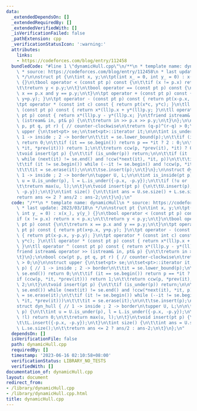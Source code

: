 ```yaml
---
data:
  _extendedDependsOn: []
  _extendedRequiredBy: []
  _extendedVerifiedWith: []
  _isVerificationFailed: false
  _pathExtension: cpp
  _verificationStatusIcon: ':warning:'
  attributes:
    links:
    - https://codeforces.com/blog/entry/112458
  bundledCode: "#line 1 \"dynamicHull.cpp\"\n/**\n * template name: dynamicHull\n\
    \ * source: https://codeforces.com/blog/entry/112458\n * last update: 2023/03/18\n\
    \ */\n\nstruct pt {\n\tint x, y;\n\tpt(int x_ = 0, int y_ = 0) : x(x_), y(y_)\
    \ {}\n\tbool operator < (const pt p) const {\n\t\tif (x != p.x) return x < p.x;\n\
    \t\treturn y < p.y;\n\t}\n\tbool operator == (const pt p) const {\n\t\treturn\
    \ x == p.x and y == p.y;\n\t}\n\tpt operator + (const pt p) const { return pt(x+p.x,\
    \ y+p.y); }\n\tpt operator - (const pt p) const { return pt(x-p.x, y-p.y); }\n\
    \tpt operator * (const int c) const { return pt(x*c, y*c); }\n\tll operator *\
    \ (const pt p) const { return x*(ll)p.x + y*(ll)p.y; }\n\tll operator ^ (const\
    \ pt p) const { return x*(ll)p.y - y*(ll)p.x; }\n\tfriend istream& operator >>\
    \ (istream& in, pt& p) {\n\t\treturn in >> p.x >> p.y;\n\t}\n};\n\nbool ccw(pt\
    \ p, pt q, pt r) { // counter-clockwise\n\treturn (q-p)^(r-q) > 0;\n}\n\nstruct\
    \ upper {\n\tset<pt> se;\n\tset<pt>::iterator it;\n\n\tint is_under(pt p) { //\
    \ 1 -> inside ; 2 -> border\n\t\tit = se.lower_bound(p);\n\t\tif (it == se.end())\
    \ return 0;\n\t\tif (it == se.begin()) return p == *it ? 2 : 0;\n\t\tif (ccw(p,\
    \ *it, *prev(it))) return 1;\n\t\treturn ccw(p, *prev(it), *it) ? 0 : 2;\n\t}\n\
    \tvoid insert(pt p) {\n\t\tif (is_under(p)) return;\n\n\t\tif (it != se.end())\
    \ while (next(it) != se.end() and !ccw(*next(it), *it, p))\n\t\t\tit = se.erase(it);\n\
    \t\tif (it != se.begin()) while (--it != se.begin() and !ccw(p, *it, *prev(it)))\n\
    \t\t\tit = se.erase(it);\n\n\t\tse.insert(p);\n\t}\n};\n\nstruct dyn_hull { //\
    \ 1 -> inside ; 2 -> border\n\tupper U, L;\n\n\tint is_inside(pt p) {\n\t\tint\
    \ u = U.is_under(p), l = L.is_under({-p.x, -p.y});\n\t\tif (!u or !l) return 0;\n\
    \t\treturn max(u, l);\n\t}\n\tvoid insert(pt p) {\n\t\tU.insert(p);\n\t\tL.insert({-p.x,\
    \ -p.y});\n\t}\n\tint size() {\n\t\tint ans = U.se.size() + L.se.size();\n\t\t\
    return ans <= 2 ? ans/2 : ans-2;\n\t}\n};\n"
  code: "/**\n * template name: dynamicHull\n * source: https://codeforces.com/blog/entry/112458\n\
    \ * last update: 2023/03/18\n */\n\nstruct pt {\n\tint x, y;\n\tpt(int x_ = 0,\
    \ int y_ = 0) : x(x_), y(y_) {}\n\tbool operator < (const pt p) const {\n\t\t\
    if (x != p.x) return x < p.x;\n\t\treturn y < p.y;\n\t}\n\tbool operator == (const\
    \ pt p) const {\n\t\treturn x == p.x and y == p.y;\n\t}\n\tpt operator + (const\
    \ pt p) const { return pt(x+p.x, y+p.y); }\n\tpt operator - (const pt p) const\
    \ { return pt(x-p.x, y-p.y); }\n\tpt operator * (const int c) const { return pt(x*c,\
    \ y*c); }\n\tll operator * (const pt p) const { return x*(ll)p.x + y*(ll)p.y;\
    \ }\n\tll operator ^ (const pt p) const { return x*(ll)p.y - y*(ll)p.x; }\n\t\
    friend istream& operator >> (istream& in, pt& p) {\n\t\treturn in >> p.x >> p.y;\n\
    \t}\n};\n\nbool ccw(pt p, pt q, pt r) { // counter-clockwise\n\treturn (q-p)^(r-q)\
    \ > 0;\n}\n\nstruct upper {\n\tset<pt> se;\n\tset<pt>::iterator it;\n\n\tint is_under(pt\
    \ p) { // 1 -> inside ; 2 -> border\n\t\tit = se.lower_bound(p);\n\t\tif (it ==\
    \ se.end()) return 0;\n\t\tif (it == se.begin()) return p == *it ? 2 : 0;\n\t\t\
    if (ccw(p, *it, *prev(it))) return 1;\n\t\treturn ccw(p, *prev(it), *it) ? 0 :\
    \ 2;\n\t}\n\tvoid insert(pt p) {\n\t\tif (is_under(p)) return;\n\n\t\tif (it !=\
    \ se.end()) while (next(it) != se.end() and !ccw(*next(it), *it, p))\n\t\t\tit\
    \ = se.erase(it);\n\t\tif (it != se.begin()) while (--it != se.begin() and !ccw(p,\
    \ *it, *prev(it)))\n\t\t\tit = se.erase(it);\n\n\t\tse.insert(p);\n\t}\n};\n\n\
    struct dyn_hull { // 1 -> inside ; 2 -> border\n\tupper U, L;\n\n\tint is_inside(pt\
    \ p) {\n\t\tint u = U.is_under(p), l = L.is_under({-p.x, -p.y});\n\t\tif (!u or\
    \ !l) return 0;\n\t\treturn max(u, l);\n\t}\n\tvoid insert(pt p) {\n\t\tU.insert(p);\n\
    \t\tL.insert({-p.x, -p.y});\n\t}\n\tint size() {\n\t\tint ans = U.se.size() +\
    \ L.se.size();\n\t\treturn ans <= 2 ? ans/2 : ans-2;\n\t}\n};\n"
  dependsOn: []
  isVerificationFile: false
  path: dynamicHull.cpp
  requiredBy: []
  timestamp: '2023-06-16 02:10:58+08:00'
  verificationStatus: LIBRARY_NO_TESTS
  verifiedWith: []
documentation_of: dynamicHull.cpp
layout: document
redirect_from:
- /library/dynamicHull.cpp
- /library/dynamicHull.cpp.html
title: dynamicHull.cpp
---
```

